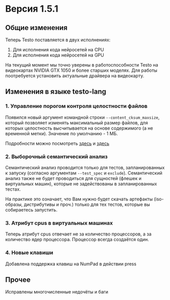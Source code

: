 # Версия 1.5.1

## Общие изменения

Теперь Testo поставляется в двух исполнениях:

 1. Для исполнения кода нейросетей на CPU
 2. Для исполнения кода нейросетей на GPU

На текущий момент мы точно уверены в работоспособности Testo на видеокартах NVIDIA GTX 1050 и более старших моделях. Для работы поотребуется установить актуальные драйвера на видеокарту.

## Изменения в языке testo-lang

### 1. Управление порогом контроля целостности файлов

Появился новый аргумент командной строки `--content_cksum_maxsize`, который позволяет изменять максимальный размер
файлов, для которых целостность высчитывается на основе содержимого (а не временной метки). Значение по умолчанию - 1 МБ.

Подробности можно посмотреть [здесь](../lang/test) и [здесь](../lang/machine)

### 2. Выборочный семантический анализ

Семантический анализ проводится только для тестов, запланированных к запуску (согласно аргументам `--test_spec` и `exclude`).
Семантический анализ также не будет проводиться для сущностей (флешек и виртуальных машин), которые не задействованы в запланированных тестах.

На практике это означает, что Вам нужно будет скачать артефакты (iso-образы, дистрибутивы и проч.) только для тех тестов, которые вы собираетесь запустить.

### 3. Атрибут cpus в виртуальных машинах

Теперь атрибут cpus отвечает не за количество процессоров, а за количество ядер процессора. Процессор всегда создаётся один.

### 4. Новые клавиши

Добавлена поддержка клавиш на NumPad в действии press

## Прочее

Исправлены многочисленные недочёты и баги